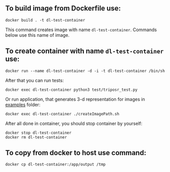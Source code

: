 ## To build image from Dockerfile use:
```
docker build . -t dl-test-container
```
This command creates image with name `dl-test-container`. Commands below use this name of image.

## To create container with name `dl-test-container` use:
```
docker run --name dl-test-container -d -i -t dl-test-container /bin/sh
```
After that you can run tests:

```
docker exec dl-test-container python3 test/triposr_test.py
```

Or run application, that generates 3-d representation for images in [examples](./examples) folder:
```
docker exec dl-test-container ./createImagePath.sh
```

After all done in container, you should stop container by yourself:
```
docker stop dl-test-container
docker rm dl-test-container
```

## To copy from docker to host use command:
```
docker cp dl-test-container:/app/output /tmp
```